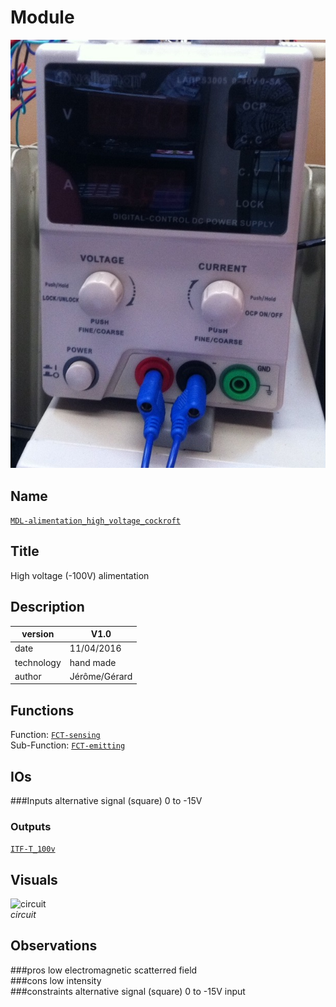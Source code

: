 # Module
![](viewme.jpg)

## Name
[`MDL-alimentation_high_voltage_cockroft`]()

## Title
High voltage (-100V) alimentation

## Description

version      | V1.0  
------------- | -------------  
date     |11/04/2016  
technology|hand made  
author|Jérôme/Gérard  

## Functions
Function: [`FCT-sensing`](../../functions/FCT-sensing)  
Sub-Function:  [`FCT-emitting`](../../functions/FCT-emitting)  

## IOs
###Inputs
alternative signal (square) 0 to -15V

### Outputs
[`ITF-T_100v`](../../interfaces/ITF-T_100v)  

## Visuals

![circuit](/modules/MDL-alimentation_high_voltage_cockroft/images/scheme_cockroft.png)  
*circuit*  

## Observations

###pros
low electromagnetic scatterred field  
###cons
low intensity  
###constraints
alternative signal (square) 0 to -15V input




